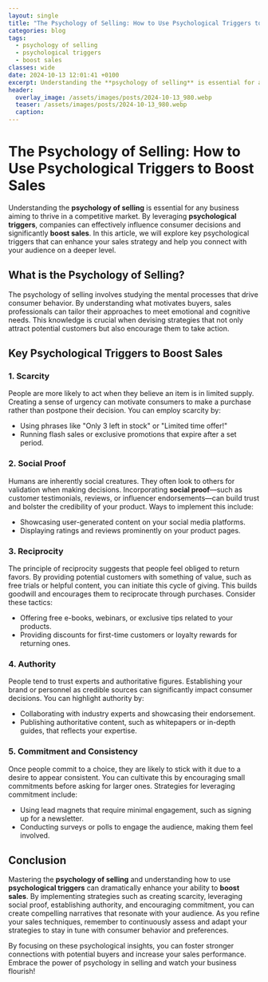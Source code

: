 ```yaml
---
layout: single
title: "The Psychology of Selling: How to Use Psychological Triggers to Boost Sales"
categories: blog
tags:
  - psychology of selling
  - psychological triggers
  - boost sales
classes: wide
date: 2024-10-13 12:01:41 +0100
excerpt: Understanding the **psychology of selling** is essential for any business aiming to thrive in a competitive market. By leveraging **psychological triggers**...
header:
  overlay_image: /assets/images/posts/2024-10-13_980.webp
  teaser: /assets/images/posts/2024-10-13_980.webp
  caption: 
---
```

  
# The Psychology of Selling: How to Use Psychological Triggers to Boost Sales

Understanding the **psychology of selling** is essential for any business aiming to thrive in a competitive market. By leveraging **psychological triggers**, companies can effectively influence consumer decisions and significantly **boost sales**. In this article, we will explore key psychological triggers that can enhance your sales strategy and help you connect with your audience on a deeper level.

## What is the Psychology of Selling?

The psychology of selling involves studying the mental processes that drive consumer behavior. By understanding what motivates buyers, sales professionals can tailor their approaches to meet emotional and cognitive needs. This knowledge is crucial when devising strategies that not only attract potential customers but also encourage them to take action.

## Key Psychological Triggers to Boost Sales

### 1. Scarcity

People are more likely to act when they believe an item is in limited supply. Creating a sense of urgency can motivate consumers to make a purchase rather than postpone their decision. You can employ scarcity by:

- Using phrases like "Only 3 left in stock" or "Limited time offer!"
- Running flash sales or exclusive promotions that expire after a set period.

### 2. Social Proof

Humans are inherently social creatures. They often look to others for validation when making decisions. Incorporating **social proof**—such as customer testimonials, reviews, or influencer endorsements—can build trust and bolster the credibility of your product. Ways to implement this include:

- Showcasing user-generated content on your social media platforms.
- Displaying ratings and reviews prominently on your product pages.

### 3. Reciprocity

The principle of reciprocity suggests that people feel obliged to return favors. By providing potential customers with something of value, such as free trials or helpful content, you can initiate this cycle of giving. This builds goodwill and encourages them to reciprocate through purchases. Consider these tactics:

- Offering free e-books, webinars, or exclusive tips related to your products.
- Providing discounts for first-time customers or loyalty rewards for returning ones.

### 4. Authority

People tend to trust experts and authoritative figures. Establishing your brand or personnel as credible sources can significantly impact consumer decisions. You can highlight authority by:

- Collaborating with industry experts and showcasing their endorsement.
- Publishing authoritative content, such as whitepapers or in-depth guides, that reflects your expertise.

### 5. Commitment and Consistency

Once people commit to a choice, they are likely to stick with it due to a desire to appear consistent. You can cultivate this by encouraging small commitments before asking for larger ones. Strategies for leveraging commitment include:

- Using lead magnets that require minimal engagement, such as signing up for a newsletter.
- Conducting surveys or polls to engage the audience, making them feel involved.

## Conclusion

Mastering the **psychology of selling** and understanding how to use **psychological triggers** can dramatically enhance your ability to **boost sales**. By implementing strategies such as creating scarcity, leveraging social proof, establishing authority, and encouraging commitment, you can create compelling narratives that resonate with your audience. As you refine your sales techniques, remember to continuously assess and adapt your strategies to stay in tune with consumer behavior and preferences. 

By focusing on these psychological insights, you can foster stronger connections with potential buyers and increase your sales performance. Embrace the power of psychology in selling and watch your business flourish!